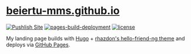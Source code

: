 # [beiertu-mms.github.io](https://beiertu-mms.github.io)

[![Pushlish Site](https://github.com/beiertu-mms/beiertu-mms.github.io/actions/workflows/publish.yaml/badge.svg)][publish-site]
[![pages-build-deployment](https://github.com/beiertu-mms/beiertu-mms.github.io/actions/workflows/pages/pages-build-deployment/badge.svg)][page-deployment]
[![license](https://img.shields.io/github/license/beiertu-mms/beiertu-mms.github.io)](./LICENSE)

My landing page builds with [Hugo][hugo] + [rhazdon's hello-friend-ng theme][hello-friend-ng-theme] and deploys via [GitHub Pages][github-pages].

[publish-site]: https://github.com/beiertu-mms/beiertu-mms.github.io/actions/workflows/publish.yaml
[page-deployment]: https://github.com/beiertu-mms/beiertu-mms.github.io/actions/workflows/pages/pages-build-deployment
[hugo]: https://gohugo.io
[hello-friend-ng-theme]: https://github.com/rhazdon/hugo-theme-hello-friend-ng
[github-pages]: https://pages.github.com

